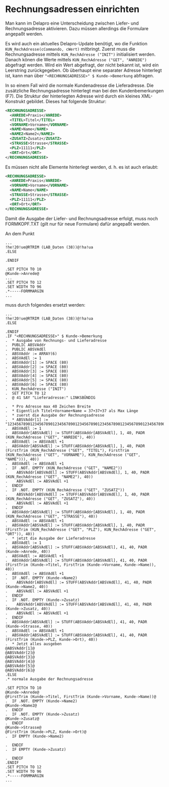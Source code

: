 # Rechnungsadressen einrichten

Man kann im Delapro eine Unterscheidung zwischen Liefer- und Rechnungsadresse aktivieren. Dazu müssen allerdings die Formulare angepaßt werden.

Es wird auch ein aktuelles Delapro-Update benötigt, wo die Funktion <CODE>KUN_RechAdresse(cCommando, cWert)</CODE> mitbringt. Zuerst muss die Rechnungsadresse mittels <CODE>KUN_RechAdresse ("INIT")</CODE> initialisiert werden. Danach könen die Werte mittels <CODE>KUN_RechAdresse ("GET", "ANREDE")</CODE> abgefragt werden. Wird ein Wert abgefragt, der nicht bekannt ist, wird ein Leerstring zurückgegeben. Ob überhaupt eine separater Adresse hinterlegt ist, kann man über <CODE>"\<RECHNUNGSADRESSE\>" $ Kunde->Bemerkung</CODE> abfragen.
  

In so einem Fall wird die normale Kundenadresse die Lieferadresse. Die zusätzliche Rechnungsadresse hinterlegt man bei den Kundenbemerkungen (F7). Die Struktur der hinterlegten Adresse wird durch ein kleines XML-Konstrukt gebildet. Dieses hat folgende Struktur:

```XML
<RECHNUNGSADRESSE>
  <ANREDE>Praxis</ANREDE>
  <TITEL>Titel</TITEL>
  <VORNAME>Vorname</VORNAME>
  <NAME>Name</NAME>
  <NAME2>Name2</NAME2>
  <ZUSATZ>Zusatz</ZUSATZ>
  <STRASSE>Strasse</STRASSE>
  <PLZ>11111</PLZ>
  <ORT>Ort</ORT>
</RECHNUNGSADRESSE>
```

Es müssen nicht alle Elemente hinterlegt werden, d. h. es ist auch erlaubt:
```XML
<RECHNUNGSADRESSE>
  <ANREDE>Praxis</ANREDE>
  <VORNAME>Vorname</VORNAME>
  <NAME>Name</NAME>
  <STRASSE>Strasse</STRASSE>
  <PLZ>11111</PLZ>
  <ORT>Ort</ORT>
</RECHNUNGSADRESSE>
```

Damit die Ausgabe der Liefer- und Rechnungsadresse erfolgt, muss noch FORMKOPF.TXT (gilt nur für neue Formulare) dafür angepaßt werden.

An dem Punkt
```
...
!he!20!ue@RTRIM (LAB_Daten (38))@!ha!ua
.ELSE

.ENDIF

.SET PITCH TO 10
@Kunde->Anrede@
...
.SET PITCH TO 12
.SET WIDTH TO 96
.*-----FORMMARGIN
...
```

muss durch folgendes ersetzt werden:
```
...
!he!20!ue@RTRIM (LAB_Daten (38))@!ha!ua
.ELSE

.ENDIF
.IF "<RECHNUNGSADRESSE>" $ Kunde->Bemerkung
.  * Ausgabe von Rechnungs- und Lieferadresse
.  PUBLIC ABSVAddr
.  PUBLIC ABSVAdEl
.  ABSVAddr := ARRAY(6)
.  ABSVAdEl := 1
.  ABSVAddr[1] := SPACE (80)
.  ABSVAddr[2] := SPACE (80)
.  ABSVAddr[3] := SPACE (80)
.  ABSVAddr[4] := SPACE (80)
.  ABSVAddr[5] := SPACE (80)
.  ABSVAddr[6] := SPACE (80)
.  KUN_RechAdresse ("INIT")
.  SET PITCH TO 12
.  @ 41 SAY "Lieferadresse:" LINKSBÜNDIG

.  * Pro Adresse max 40 Zeichen Breite
.  * Eigentlich Titel+Vorname+Name = 37+37+37 als Max Länge
.  * zuerst die Ausgabe der Rechnungsadresse
.  * ABSVAddr[1] := "12345678901234567890123456789012345678901234567890123456789012345678901234567890"
.  ABSVAdEl := 1
.  ABSVAddr[ABSVAdEl] := STUFF(ABSVAddr[ABSVAdEl], 1, 40, PADR (KUN_RechAdresse ("GET", "ANREDE"), 40))
.  ABSVAdEl := ABSVAdEl +1
.  ABSVAddr[ABSVAdEl] := STUFF(ABSVAddr[ABSVAdEl], 1, 40, PADR (FirstTrim (KUN_RechAdresse ("GET", "TITEL"), FirstTrim (KUN_RechAdresse ("GET", "VORNAME"), KUN_RechAdresse ("GET", "NAME"))), 40))
.  ABSVAdEl := ABSVAdEl +1
.  IF .NOT. EMPTY (KUN_RechAdresse ("GET", "NAME2"))
.    ABSVAddr[ABSVAdEl] := STUFF(ABSVAddr[ABSVAdEl], 1, 40, PADR (KUN_RechAdresse ("GET", "NAME2"), 40))
.    ABSVAdEl := ABSVAdEl +1
.  ENDIF
.  IF .NOT. EMPTY (KUN_RechAdresse ("GET", "ZUSATZ"))
.    ABSVAddr[ABSVAdEl] := STUFF(ABSVAddr[ABSVAdEl], 1, 40, PADR (KUN_RechAdresse ("GET", "ZUSATZ"), 40))
.    ABSVAdEl := ABSVAdEl +1
.  ENDIF
.  ABSVAddr[ABSVAdEl] := STUFF(ABSVAddr[ABSVAdEl], 1, 40, PADR (KUN_RechAdresse ("GET", "STRASSE"), 40))
.  ABSVAdEl := ABSVAdEl +1
.  ABSVAddr[ABSVAdEl] := STUFF(ABSVAddr[ABSVAdEl], 1, 40, PADR (FirstTrim (KUN_RechAdresse ("GET", "PLZ"), KUN_RechAdresse ("GET", "ORT")), 40))
.  * jetzt die Ausgabe der Lieferadresse
.  ABSVAdEl := 1
.  ABSVAddr[ABSVAdEl] := STUFF(ABSVAddr[ABSVAdEl], 41, 40, PADR (Kunde->Anrede, 40))
.  ABSVAdEl := ABSVAdEl +1
.  ABSVAddr[ABSVAdEl] := STUFF(ABSVAddr[ABSVAdEl], 41, 40, PADR (FirstTrim (Kunde->Titel, FirstTrim (Kunde->Vorname, Kunde->Name)), 40))
.  ABSVAdEl := ABSVAdEl +1
.  IF .NOT. EMPTY (Kunde->Name2)
.    ABSVAddr[ABSVAdEl] := STUFF(ABSVAddr[ABSVAdEl], 41, 40, PADR (Kunde->Name2, 40))
.    ABSVAdEl := ABSVAdEl +1
.  ENDIF
.  IF .NOT. EMPTY (Kunde->Zusatz)
.    ABSVAddr[ABSVAdEl] := STUFF(ABSVAddr[ABSVAdEl], 41, 40, PADR (Kunde->Zusatz, 40))
.    ABSVAdEl := ABSVAdEl +1
.  ENDIF
.  ABSVAddr[ABSVAdEl] := STUFF(ABSVAddr[ABSVAdEl], 41, 40, PADR (Kunde->Strasse, 40))
.  ABSVAdEl := ABSVAdEl +1
.  ABSVAddr[ABSVAdEl] := STUFF(ABSVAddr[ABSVAdEl], 41, 40, PADR (FirstTrim (Kunde->PLZ, Kunde->Ort), 40))
.  * Jetzt alles ausgeben
@ABSVAddr[1]@
@ABSVAddr[2]@
@ABSVAddr[3]@
@ABSVAddr[4]@
@ABSVAddr[5]@
@ABSVAddr[6]@
.ELSE
.* normale Ausgabe der Rechnungsadresse

.SET PITCH TO 10
@Kunde->Anrede@
@FirstTrim (Kunde->Titel, FirstTrim (Kunde->Vorname, Kunde->Name))@
.  IF .NOT. EMPTY (Kunde->Name2)
@Kunde->Name2@
.  ENDIF
.  IF .NOT. EMPTY (Kunde->Zusatz)
@Kunde->Zusatz@
.  ENDIF
@Kunde->Strasse@
@FirstTrim (Kunde->PLZ, Kunde->Ort)@
.  IF EMPTY (Kunde->Name2)

.  ENDIF
.  IF EMPTY (Kunde->Zusatz)

.  ENDIF
.ENDIF
.SET PITCH TO 12
.SET WIDTH TO 96
.*-----FORMMARGIN
...
```
